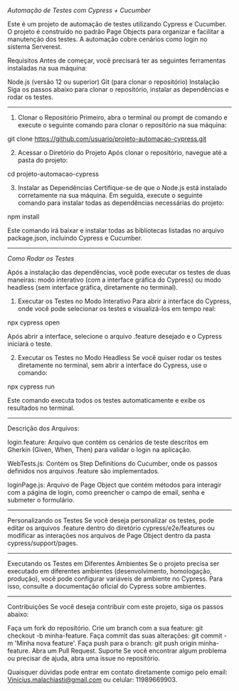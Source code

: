 *Automação de Testes com Cypress + Cucumber*

Este é um projeto de automação de testes utilizando Cypress e Cucumber. O projeto é construído no padrão Page Objects para organizar e facilitar a manutenção dos testes. A automação cobre cenários como login no sistema Serverest.

Requisitos
Antes de começar, você precisará ter as seguintes ferramentas instaladas na sua máquina:

Node.js (versão 12 ou superior)
Git (para clonar o repositório)
Instalação
Siga os passos abaixo para clonar o repositório, instalar as dependências e rodar os testes.

____________________________________________________________________________________________________________________________________________________________________
1. Clonar o Repositório
Primeiro, abra o terminal ou prompt de comando e execute o seguinte comando para clonar o repositório na sua máquina:

git clone https://github.com/usuario/projeto-automacao-cypress.git


2. Acessar o Diretório do Projeto
Após clonar o repositório, navegue até a pasta do projeto:

cd projeto-automacao-cypress


3. Instalar as Dependências
Certifique-se de que o Node.js está instalado corretamente na sua máquina. Em seguida, execute o seguinte comando para instalar todas as dependências necessárias do projeto:

npm install

Este comando irá baixar e instalar todas as bibliotecas listadas no arquivo package.json, incluindo Cypress e Cucumber.
____________________________________________________________________________________________________________________________________________________________________

*Como Rodar os Testes*

Após a instalação das dependências, você pode executar os testes de duas maneiras: modo interativo (com a interface gráfica do Cypress) ou modo headless (sem interface gráfica, diretamente no terminal).

1. Executar os Testes no Modo Interativo
Para abrir a interface do Cypress, onde você pode selecionar os testes e visualizá-los em tempo real:

npx cypress open


Após abrir a interface, selecione o arquivo .feature desejado e o Cypress iniciará o teste.

2. Executar os Testes no Modo Headless
Se você quiser rodar os testes diretamente no terminal, sem abrir a interface do Cypress, use o comando:

npx cypress run

Este comando executa todos os testes automaticamente e exibe os resultados no terminal.
____________________________________________________________________________________________________________________________________________________________________
Descrição dos Arquivos:

login.feature: Arquivo que contém os cenários de teste descritos em Gherkin (Given, When, Then) para validar o login na aplicação.

WebTests.js: Contém os Step Definitions do Cucumber, onde os passos definidos nos arquivos .feature são implementados.

loginPage.js: Arquivo de Page Object que contém métodos para interagir com a página de login, como preencher o campo de email, senha e submeter o formulário.

___________________________________________________________________________________________________________________________________________________________________
Personalizando os Testes
Se você deseja personalizar os testes, pode editar os arquivos .feature dentro do diretório cypress/e2e/features ou modificar as interações nos arquivos de Page Object dentro da pasta cypress/support/pages.
____________________________________________________________________________________________________________________________________________________________________
Executando os Testes em Diferentes Ambientes
Se o projeto precisa ser executado em diferentes ambientes (desenvolvimento, homologação, produção), você pode configurar variáveis de ambiente no Cypress. Para isso, consulte a documentação oficial do Cypress sobre ambientes.
____________________________________________________________________________________________________________________________________________________________________
Contribuições
Se você deseja contribuir com este projeto, siga os passos abaixo:

Faça um fork do repositório.
Crie um branch com a sua feature: git checkout -b minha-feature.
Faça commit das suas alterações: git commit -m 'Minha nova feature'.
Faça push para o branch: git push origin minha-feature.
Abra um Pull Request.
Suporte
Se você encontrar algum problema ou precisar de ajuda, abra uma issue no repositório.


Quaisquer dúvidas pode entrar em contato diretamente comigo pelo email: Vinicius.malachiasti@gmail.com
ou celular: 11989669903.



